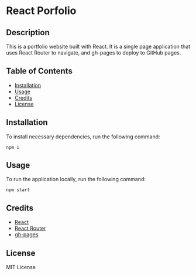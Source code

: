# React Porfolio

## Description

This is a portfolio website built with React. It is a single page application that uses React Router to navigate, and gh-pages to deploy to GitHub pages.

## Table of Contents

* [Installation](#installation)
* [Usage](#usage)
* [Credits](#credits)
* [License](#license)

## Installation

To install necessary dependencies, run the following command:

```
npm i
```

## Usage

To run the application locally, run the following command:

```
npm start
```

## Credits

* [React](https://reactjs.org/)
* [React Router](https://reactrouter.com/)
* [gh-pages](https://www.npmjs.com/package/gh-pages)

## License

MIT License

